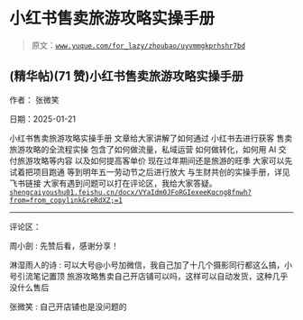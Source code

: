 # 小红书售卖旅游攻略实操手册

> 原文：[`www.yuque.com/for_lazy/zhoubao/uyvmmgkprhshr7bd`](https://www.yuque.com/for_lazy/zhoubao/uyvmmgkprhshr7bd)

## (精华帖)(71 赞)小红书售卖旅游攻略实操手册

作者： 张微笑

日期：2025-01-21

小红书售卖旅游攻略实操手册 文章给大家讲解了如何通过 小红书去进行获客 售卖旅游攻略的全流程实操 包含了如何做流量，私域运营
如何做转化，如何用 AI 交付旅游攻略等内容 以及如何提高客单价 现在过年期间还是旅游的旺季 大家可以先试着把项目跑通 等到明年五一劳动节之后进行放大
与生财共创的实操手册，详见飞书链接 大家有遇到问题可以打在评论区，我给大家答疑。 [`shengcaiyoushu01.feishu.cn/docx/VYaIdm0JFoRGIexeeKqcng8fnwh?from=from_copylink&reRdXZ;=1`](https://shengcaiyoushu01.feishu.cn/docx/VYaIdm0JFoRGIexeeKqcng8fnwh?from=from_copylink&reRdXZ;=1)

* * *

评论区：

周小劍 : 先赞后看，感谢分享！

淋湿雨人的诗 : 可以大号@小号加微信，我自己加了十几个摄影同行都这么搞，小号引流笔记置顶 旅游攻略售卖自己开店铺可以吗，这样可以自动发货，这种几乎没什么售后

张微笑 : 自己开店铺也是没问题的